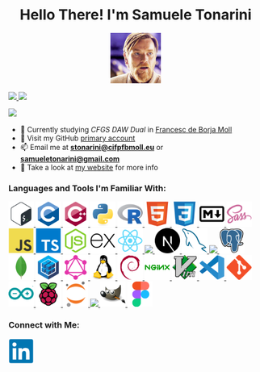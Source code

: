 <h1 align=center>Hello There! I'm Samuele Tonarini</h1>
<p align=center><img src="hello-there.gif" width=100 /></p>
<p align=left>
	<a href="https://gitlab.com/stonarini">
		<img src="https://img.shields.io/badge/GitLab-330F63?style=for-the-badge&logo=gitlab&logoColor=white"/>
	</a>
	<a href="https://bitbucket.org/stonarini/">
		<img src="https://img.shields.io/badge/Bitbucket-063985?style=for-the-badge&logo=bitbucket&logoColor=white"/>
	</a>
</p>
<img src="https://www.codewars.com/users/stonarini/badges/small"/>

* :microscope: Currently studying *CFGS DAW Dual* in [Francesc de Borja Moll](https://www.cifpfbmoll.eu)
 * :star2: Visit my GitHub [primary account](https://github.com/hostileobject)
* :mailbox: Email me at **stonarini@cifpfbmoll.eu** or **samueletonarini@gmail.com**
* :eyes: Take a look at [my website](https://hostileobject.xyz) for more info

### Languages and Tools I'm Familiar With:
<p align left>
	<a href="https://www.gnu.org/software/bash/" targer="blank">
		<img src="https://raw.githubusercontent.com/devicons/devicon/master/icons/bash/bash-original.svg" width=50/>
	</a> 
	<a href="https://www.iso.org/standard/74528.html" targer="blank">
		<img src="https://raw.githubusercontent.com/devicons/devicon/master/icons/c/c-original.svg" width=50/>
	</a>
	<a href="https://isocpp.org" targer="blank">
		<img src="https://raw.githubusercontent.com/devicons/devicon/master/icons/cplusplus/cplusplus-original.svg" width=50/>
	</a>
	<a href="https://www.python.org" targer="blank">
		<img src="https://raw.githubusercontent.com/devicons/devicon/master/icons/python/python-original.svg" width=50/>
	</a>
	<a href="https://www.r-project.org" targer="blank">
		<img src="https://raw.githubusercontent.com/devicons/devicon/master/icons/r/r-original.svg" width=50/>
	</a>
	<a href="https://html.spec.whatwg.org/multipage/" targer="blank">
		<img src="https://raw.githubusercontent.com/devicons/devicon/master/icons/html5/html5-original.svg" width=50/>
	</a>
	<a href="https://www.w3.org/Style/CSS/" targer="blank">
		<img src="https://raw.githubusercontent.com/devicons/devicon/master/icons/css3/css3-original.svg" width=50/>
	</a>
	<a href="https://www.daringfireball.net/projects/markdown/" targer="blank">
		<img src="https://raw.githubusercontent.com/devicons/devicon/master/icons/markdown/markdown-original.svg" width=50/>
	</a>
	<a href="https://www.sass-lang.com" targer="blank">
		<img src="https://raw.githubusercontent.com/devicons/devicon/master/icons/sass/sass-original.svg" width=50/>
	</a>
	<a href="https://www.javascript.com" targer="blank">
		<img src="https://raw.githubusercontent.com/devicons/devicon/master/icons/javascript/javascript-original.svg" width=50/>
	</a>
	<a href="https://www.typescriptlang.org" targer="blank">
		<img src="https://raw.githubusercontent.com/devicons/devicon/master/icons/typescript/typescript-original.svg" width=50/>
	</a>
	<a href="https://nodejs.org" targer="blank">
		<img src="https://raw.githubusercontent.com/devicons/devicon/master/icons/nodejs/nodejs-original.svg" width=50/>
	</a>
	<a href="https://www.expressjs.com" targer="blank">
		<img src="https://raw.githubusercontent.com/devicons/devicon/master/icons/express/express-original.svg" width=50/>
	</a>
	<a href="https://www.reactjs.org" targer="blank">
		<img src="https://raw.githubusercontent.com/devicons/devicon/master/icons/react/react-original.svg" width=50/>
	</a>
	<a href="https://www.react-spring.io" targer="blank">
		<img src="https://api.iconify.design/logos/react-spring.svg" width=50/>
	</a>
	<a href="https://www.nextjs.org" targer="blank">
		<img src="https://raw.githubusercontent.com/devicons/devicon/master/icons/nextjs/nextjs-original.svg" width=50/>
	</a>
	<a href="https://www.mysql.com" targer="blank">
		<img src="https://raw.githubusercontent.com/devicons/devicon/master/icons/mysql/mysql-original.svg" width=50/>
	</a>
	<a href="https://www.mariadb.org" targer="blank">
		<img src="https://api.iconify.design/logos/mariadb-icon.svg" width=50/>
	</a>
	<a href="https://www.postgresql.org" targer="blank">
		<img src="https://raw.githubusercontent.com/devicons/devicon/master/icons/postgresql/postgresql-original.svg" width=50/>
	</a>	
	<a href="https://www.mongodb.com" targer="blank">
		<img src="https://raw.githubusercontent.com/devicons/devicon/master/icons/mongodb/mongodb-original.svg" width=50/>
	</a>
	<a href="https://www.sequelize.org" targer="blank">
		<img src="https://raw.githubusercontent.com/devicons/devicon/master/icons/sequelize/sequelize-original.svg" width=50/>
	</a>
	<a href="https://www.graphql.org" targer="blank">
		<img src="https://raw.githubusercontent.com/devicons/devicon/master/icons/graphql/graphql-plain.svg" width=50/>
	</a>
	<a href="https://www.linux.org" targer="blank">
		<img src="https://raw.githubusercontent.com/devicons/devicon/master/icons/linux/linux-original.svg" width=50/>
	</a>
	<a href="https://www.debian.org" targer="blank">
		<img src="https://raw.githubusercontent.com/devicons/devicon/master/icons/debian/debian-original.svg" width=50/>
	</a>
	<a href="https://www.nginx.org" targer="blank">
		<img src="https://raw.githubusercontent.com/devicons/devicon/master/icons/nginx/nginx-original.svg" width=50/>
	</a>
	<a href="https://www.vim.org" targer="blank">
		<img src="https://raw.githubusercontent.com/devicons/devicon/master/icons/vim/vim-original.svg" width=50/>
	</a>
	<a href="https://code.visualstudio.com" targer="blank">
		<img src="https://raw.githubusercontent.com/devicons/devicon/master/icons/vscode/vscode-original.svg" width=50/>
	</a>
	<a href="https://www.git-scm.com" targer="blank">
		<img src="https://raw.githubusercontent.com/devicons/devicon/master/icons/git/git-original.svg" width=50/>
	</a>
	<a href="https://www.arduino.cc" targer="blank">
		<img src="https://raw.githubusercontent.com/devicons/devicon/master/icons/arduino/arduino-original.svg" width=50/>
	</a>
	<a href="https://www.raspberrypi.org" targer="blank">
		<img src="https://raw.githubusercontent.com/devicons/devicon/master/icons/raspberrypi/raspberrypi-original.svg" width=50/>
	</a>
	<a href="https://www.jupyter.org" targer="blank">
		<img src="https://raw.githubusercontent.com/devicons/devicon/master/icons/jupyter/jupyter-original.svg" width=50/>
	</a>
	<a href="https://www.blender.org" targer="blank">
		<img src="https://api.iconify.design/logos/blender.svg" width=50/>
	</a>
	<a href="https://www.gimp.org" targer="blank">
		<img src="https://raw.githubusercontent.com/devicons/devicon/master/icons/gimp/gimp-original.svg" width=50/>
	</a>
	<a href="https://www.figma.com" targer="blank">
		<img src="https://raw.githubusercontent.com/devicons/devicon/master/icons/figma/figma-original.svg" width=50/>
	</a>
</p>

### Connect with Me:
<a href="https://www.linkedin.com/in/samuele-tonarini-b43738125" targer="blank">
	<img src="https://raw.githubusercontent.com/devicons/devicon/master/icons/linkedin/linkedin-original.svg" width=50/>
</a>
